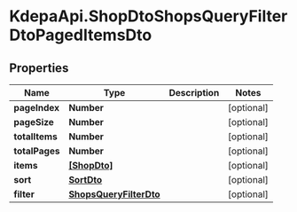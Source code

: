 # KdepaApi.ShopDtoShopsQueryFilterDtoPagedItemsDto

## Properties

Name | Type | Description | Notes
------------ | ------------- | ------------- | -------------
**pageIndex** | **Number** |  | [optional] 
**pageSize** | **Number** |  | [optional] 
**totalItems** | **Number** |  | [optional] 
**totalPages** | **Number** |  | [optional] 
**items** | [**[ShopDto]**](ShopDto.md) |  | [optional] 
**sort** | [**SortDto**](SortDto.md) |  | [optional] 
**filter** | [**ShopsQueryFilterDto**](ShopsQueryFilterDto.md) |  | [optional] 


